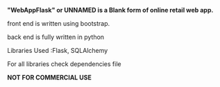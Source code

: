 **"WebAppFlask" or UNNAMED is a Blank form of online retail web app.**

front end is written using bootstrap.

back end is fully written in python

Libraries Used :Flask, SQLAlchemy

For all libraries check dependencies file 

**NOT FOR COMMERCIAL USE**
